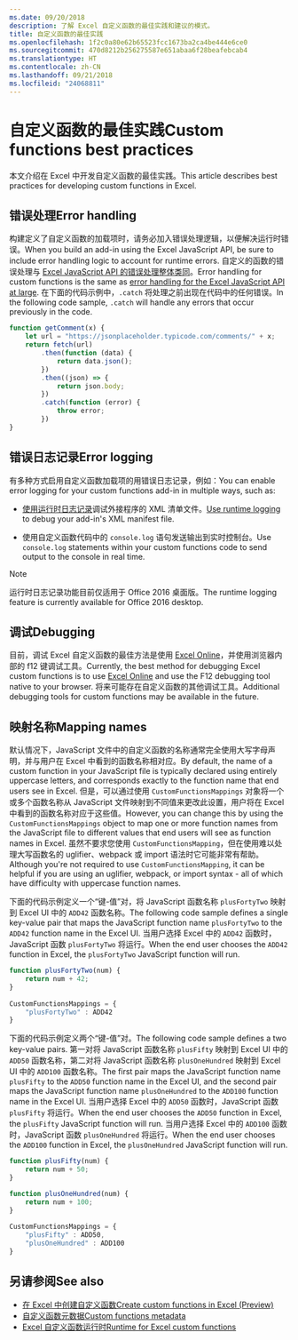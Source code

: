 ```yaml
---
ms.date: 09/20/2018
description: 了解 Excel 自定义函数的最佳实践和建议的模式。
title: 自定义函数的最佳实践
ms.openlocfilehash: 1f2c0a80e62b65523fcc1673ba2ca4be444e6ce0
ms.sourcegitcommit: 470d8212b256275587e651abaa6f28beafebcab4
ms.translationtype: HT
ms.contentlocale: zh-CN
ms.lasthandoff: 09/21/2018
ms.locfileid: "24068811"
---
```

# <a name="custom-functions-best-practices"></a><span data-ttu-id="d9f8a-103">自定义函数的最佳实践</span><span class="sxs-lookup"><span data-stu-id="d9f8a-103">Custom functions best practices</span></span>

<span data-ttu-id="d9f8a-104">本文介绍在 Excel 中开发自定义函数的最佳实践。</span><span class="sxs-lookup"><span data-stu-id="d9f8a-104">This article describes best practices for developing custom functions in Excel.</span></span>

## <a name="error-handling"></a><span data-ttu-id="d9f8a-105">错误处理</span><span class="sxs-lookup"><span data-stu-id="d9f8a-105">Error handling</span></span>

<span data-ttu-id="d9f8a-106">构建定义了自定义函数的加载项时，请务必加入错误处理逻辑，以便解决运行时错误。</span><span class="sxs-lookup"><span data-stu-id="d9f8a-106">When you build an add-in using the Excel JavaScript API, be sure to include error handling logic to account for runtime errors.</span></span> <span data-ttu-id="d9f8a-107">自定义的函数的错误处理与 [Excel JavaScript API 的错误处理整体类同](excel-add-ins-error-handling.md)。</span><span class="sxs-lookup"><span data-stu-id="d9f8a-107">Error handling for custom functions is the same as [error handling for the Excel JavaScript API at large](excel-add-ins-error-handling.md).</span></span> <span data-ttu-id="d9f8a-108">在下面的代码示例中，`.catch` 将处理之前出现在代码中的任何错误。</span><span class="sxs-lookup"><span data-stu-id="d9f8a-108">In the following code sample, `.catch` will handle any errors that occur previously in the code.</span></span>

```js
function getComment(x) {
    let url = "https://jsonplaceholder.typicode.com/comments/" + x; 
    return fetch(url)
        .then(function (data) {
            return data.json();
        })
        .then((json) => {
            return json.body;
        })
        .catch(function (error) {
            throw error;
        })
}
```

## <a name="error-logging"></a><span data-ttu-id="d9f8a-109">错误日志记录</span><span class="sxs-lookup"><span data-stu-id="d9f8a-109">Error logging</span></span>

<span data-ttu-id="d9f8a-110">有多种方式启用自定义函数加载项的用错误日志记录，例如：</span><span class="sxs-lookup"><span data-stu-id="d9f8a-110">You can enable error logging for your custom functions add-in in multiple ways, such as:</span></span> 

- <span data-ttu-id="d9f8a-111">[使用运行时日志记录](../testing/troubleshoot-manifest.md#use-runtime-logging-to-debug-your-add-in-manifest)调试外接程序的 XML 清单文件。</span><span class="sxs-lookup"><span data-stu-id="d9f8a-111">[Use runtime logging](../testing/troubleshoot-manifest.md#use-runtime-logging-to-debug-your-add-in-manifest) to debug your add-in's XML manifest file.</span></span> 

- <span data-ttu-id="d9f8a-112">使用自定义函数代码中的 `console.log` 语句发送输出到实时控制台。</span><span class="sxs-lookup"><span data-stu-id="d9f8a-112">Use `console.log` statements within your custom functions code to send output to the console in real time.</span></span>

> [!NOTE]
> <span data-ttu-id="d9f8a-113">运行时日志记录功能目前仅适用于 Office 2016 桌面版。</span><span class="sxs-lookup"><span data-stu-id="d9f8a-113">The runtime logging feature is currently available for Office 2016 desktop.</span></span>

## <a name="debugging"></a><span data-ttu-id="d9f8a-114">调试</span><span class="sxs-lookup"><span data-stu-id="d9f8a-114">Debugging</span></span>

<span data-ttu-id="d9f8a-115">目前，调试 Excel 自定义函数的最佳方法是使用 [Excel Online](https://www.office.com/launch/excel)，并使用浏览器内部的 f12 键调试工具。</span><span class="sxs-lookup"><span data-stu-id="d9f8a-115">Currently, the best method for debugging Excel custom functions is to use [Excel Online](https://www.office.com/launch/excel) and use the F12 debugging tool native to your browser.</span></span> <span data-ttu-id="d9f8a-116">将来可能存在自定义函数的其他调试工具。</span><span class="sxs-lookup"><span data-stu-id="d9f8a-116">Additional debugging tools for custom functions may be available in the future.</span></span>

## <a name="mapping-names"></a><span data-ttu-id="d9f8a-117">映射名称</span><span class="sxs-lookup"><span data-stu-id="d9f8a-117">Mapping names</span></span>

<span data-ttu-id="d9f8a-118">默认情况下，JavaScript 文件中的自定义函数的名称通常完全使用大写字母声明，并与用户在 Excel 中看到的函数名称相对应。</span><span class="sxs-lookup"><span data-stu-id="d9f8a-118">By default, the name of a custom function in your JavaScript file is typically declared using entirely uppercase letters, and corresponds exactly to the function name that end users see in Excel.</span></span> <span data-ttu-id="d9f8a-119">但是，可以通过使用 `CustomFunctionsMappings` 对象将一个或多个函数名称从 JavaScript 文件映射到不同值来更改此设置，用户将在 Excel 中看到的函数名称对应于这些值。</span><span class="sxs-lookup"><span data-stu-id="d9f8a-119">However, you can change this by using the `CustomFunctionsMappings` object to map one or more function names from the JavaScript file to different values that end users will see as function names in Excel.</span></span> <span data-ttu-id="d9f8a-120">虽然不要求您使用 `CustomFunctionsMapping`，但在使用难以处理大写函数名的 uglifier、webpack 或 import 语法时它可能非常有帮助。</span><span class="sxs-lookup"><span data-stu-id="d9f8a-120">Although you're not required to use `CustomFunctionsMapping`, it can be helpful if you are using an uglifier, webpack, or import syntax - all of which have difficulty with uppercase function names.</span></span>
  
<span data-ttu-id="d9f8a-121">下面的代码示例定义一个“键-值”对，将 JavaScript 函数名称 `plusFortyTwo` 映射到 Excel UI 中的 `ADD42` 函数名称。</span><span class="sxs-lookup"><span data-stu-id="d9f8a-121">The following code sample defines a single key-value pair that maps the JavaScript function name `plusFortyTwo` to the `ADD42` function name in the Excel UI.</span></span> <span data-ttu-id="d9f8a-122">当用户选择 Excel 中的 `ADD42` 函数时，JavaScript 函数 `plusFortyTwo` 将运行。</span><span class="sxs-lookup"><span data-stu-id="d9f8a-122">When the end user chooses the `ADD42` function in Excel, the `plusFortyTwo` JavaScript function will run.</span></span>

```js
function plusFortyTwo(num) {
    return num + 42;  
}  
  
CustomFunctionsMappings = {
    "plusFortyTwo" : ADD42
}
```

<span data-ttu-id="d9f8a-123">下面的代码示例定义两个“键-值”对。</span><span class="sxs-lookup"><span data-stu-id="d9f8a-123">The following code sample defines a two key-value pairs.</span></span> <span data-ttu-id="d9f8a-124">第一对将 JavaScript 函数名称 `plusFifty` 映射到 Excel UI 中的 `ADD50` 函数名称，第二对将 JavaScript 函数名称 `plusOneHundred` 映射到 Excel UI 中的 `ADD100` 函数名称。</span><span class="sxs-lookup"><span data-stu-id="d9f8a-124">The first pair maps the JavaScript function name `plusFifty` to the `ADD50` function name in the Excel UI, and the second pair maps the JavaScript function name `plusOneHundred` to the `ADD100` function name in the Excel UI.</span></span> <span data-ttu-id="d9f8a-125">当用户选择 Excel 中的 `ADD50` 函数时，JavaScript 函数 `plusFifty` 将运行。</span><span class="sxs-lookup"><span data-stu-id="d9f8a-125">When the end user chooses the `ADD50` function in Excel, the `plusFifty` JavaScript function will run.</span></span> <span data-ttu-id="d9f8a-126">当用户选择 Excel 中的 `ADD100` 函数时，JavaScript 函数 `plusOneHundred` 将运行。</span><span class="sxs-lookup"><span data-stu-id="d9f8a-126">When the end user chooses the `ADD100` function in Excel, the `plusOneHundred` JavaScript function will run.</span></span>

```js
function plusFifty(num) {
    return num + 50;  
} 

function plusOneHundred(num) {
    return num + 100;  
}  
  
CustomFunctionsMappings = {
    "plusFifty" : ADD50,  
    "plusOneHundred" : ADD100
}
 ```

 ## <a name="see-also"></a><span data-ttu-id="d9f8a-127">另请参阅</span><span class="sxs-lookup"><span data-stu-id="d9f8a-127">See also</span></span>

* [<span data-ttu-id="d9f8a-128">在 Excel 中创建自定义函数</span><span class="sxs-lookup"><span data-stu-id="d9f8a-128">Create custom functions in Excel (Preview)</span></span>](custom-functions-overview.md)
* [<span data-ttu-id="d9f8a-129">自定义函数元数据</span><span class="sxs-lookup"><span data-stu-id="d9f8a-129">Custom functions metadata</span></span>](custom-functions-json.md)
* [<span data-ttu-id="d9f8a-130">Excel 自定义函数运行时</span><span class="sxs-lookup"><span data-stu-id="d9f8a-130">Runtime for Excel custom functions</span></span>](custom-functions-runtime.md)